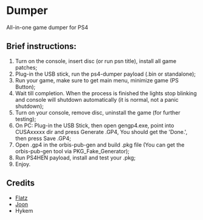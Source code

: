 # Dumper
All-in-one game dumper for PS4

Brief instructions:
-------------------

1) Turn on the console, insert disc (or run psn title), install all game patches;
2) Plug-in the USB stick, run the ps4-dumper payload (.bin or standalone);
3) Run your game, make sure to get main menu, minimize game (PS Button);
4) Wait till completion. When the process is finished the lights stop blinking
   and console will shutdown automatically (it is normal, not a panic shutdown);
5) Turn on your console, remove disc, uninstall the game (for further testing);
6) On PC: Plug-in the USB Stick, then open gengp4.exe, point into CUSAxxxxx dir
   and press Generate .GP4, You should get the 'Done.', then press Save .GP4;
8) Open .gp4 in the orbis-pub-gen and build .pkg file
   (You can get the orbis-pub-gen tool via PKG_Fake_Generator);
9) Run PS4HEN payload, install and test your .pkg;
10) Enjoy.

## Credits

- [Flatz](https://twitter.com/flat_z)
- [Joon](https://twitter.com/joonie86)
- Hykem
